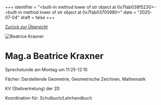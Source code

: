 
+++
identifier = "<built-in method lower of str object at 0x7fab038f5230>-<built-in method lower of str object at 0x7fab03705980>"
date = "2025-07-04"
draft = false
+++

 [Zurück zur Übersicht](/schule/lehrpersonal/)

<div class="row">
<div class="column">
<img src="/images/personal/Kraxner.jpg" alt="Beatrice Kraxner"> 
</div>
<div class="column">

# Mag.a Beatrice Kraxner 

Sprechstunde am Montag um 11:25-12:15

Fächer: Darstellende Geometrie,  Geometrische Zeichnen,  Mathematik



KV (Stellvertretung) der 2D







Koordination für: Schulbuch/Lehrhandbuch



</div>
</div> 

